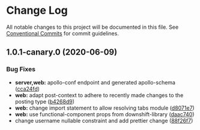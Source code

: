 # Change Log

All notable changes to this project will be documented in this file.
See [Conventional Commits](https://conventionalcommits.org) for commit guidelines.

## 1.0.1-canary.0 (2020-06-09)


### Bug Fixes

* **server,web:** apollo-conf endpoint and generated apollo-schema ([cca24fd](https://github.com/moritz91/medium/commit/cca24fd14793312d23158723f55bdd3b88a97b99))
* **web:** adapt post-context to adhere to recently made changes to the posting type ([b4268d9](https://github.com/moritz91/medium/commit/b4268d95d4ba26801b9a3c8c4065beff6ddac118))
* **web:** change import statement to allow resolving tabs module ([d8071e7](https://github.com/moritz91/medium/commit/d8071e77f56702320e68ed4997ef90fa96a8c075))
* **web:** use functional-component props from downshift-library ([daac740](https://github.com/moritz91/medium/commit/daac740f10c442bc0e0c951f976d5091a0dd05ec))
* change username nullable constraint and add prettier change ([88f26f7](https://github.com/moritz91/medium/commit/88f26f7a545890ac9f9b15e87b4d17cb31a0c06d))
